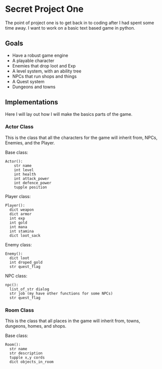 Secret Project One
==================

The point of project one is to get back in to coding after I had spent some time
away. I want to work on a basic text based game in python.

Goals
-----
+ Have a robust game engine
+ A playable character
+ Enemies that drop loot and Exp
+ A level system, with an ability tree
+ NPCs that run shops and things
+ A Quest system
+ Dungeons and towns

Implementations
---------------
Here I will lay out how I will make the basics parts of the game.

### Actor Class
This is the class that all the characters for the game will inherit from, NPCs,
Enemies, and the Player.

Base class:

    Actor():
        str name
        int level
        int health
        int attack_power
        int defence_power
        tupple position

Player class:

    Player():
      dict weapon
      dict armor
      int exp
      int gold
      int mana
      int stamina
      dict loot_sack

Enemy class:

    Enemy():
      dict loot
      int droped_gold
      str quest_flag

NPC class:

    npc():
      list_of_str dialog
      str job (my have other functions for some NPCs)
      str quest_flag


### Room Class
This is the class that all places in the game will inherit from, towns, dungeons,
homes, and shops.

Base class:

    Room():
      str name
      str description
      tupple x,y cords
      dict objects_in_room
